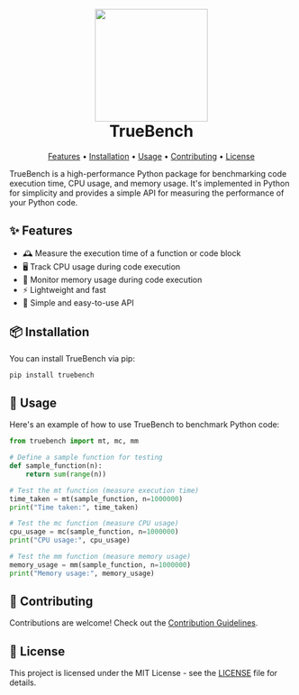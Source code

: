 
<h1 align="center">
  <br>
  <img src="./truebench.svg" width="200" height="200">
  <br>
  TrueBench
  <br>
</h1>

<p align="center">
  <a href="#features">Features</a> •
  <a href="#installation">Installation</a> •
  <a href="#usage">Usage</a> •
  <a href="#contributing">Contributing</a> •
  <a href="#license">License</a>
</p>

TrueBench is a high-performance Python package for benchmarking code execution time, CPU usage, and memory usage. It's implemented in Python for simplicity and provides a simple API for measuring the performance of your Python code.

## ✨ Features

- 🕰️ Measure the execution time of a function or code block
- 🖥️ Track CPU usage during code execution
- 💾 Monitor memory usage during code execution
- ⚡ Lightweight and fast
- 🤏 Simple and easy-to-use API

## 📦 Installation

You can install TrueBench via pip:

```bash
pip install truebench
```

## 🔧 Usage

Here's an example of how to use TrueBench to benchmark Python code:

```python
from truebench import mt, mc, mm

# Define a sample function for testing
def sample_function(n):
    return sum(range(n))

# Test the mt function (measure execution time)
time_taken = mt(sample_function, n=1000000)
print("Time taken:", time_taken)

# Test the mc function (measure CPU usage)
cpu_usage = mc(sample_function, n=1000000)
print("CPU usage:", cpu_usage)

# Test the mm function (measure memory usage)
memory_usage = mm(sample_function, n=1000000)
print("Memory usage:", memory_usage)
```

## 🤝 Contributing

Contributions are welcome! Check out the [Contribution Guidelines](CONTRIBUTING.md).

## 📄 License

This project is licensed under the MIT License - see the [LICENSE](LICENSE) file for details.